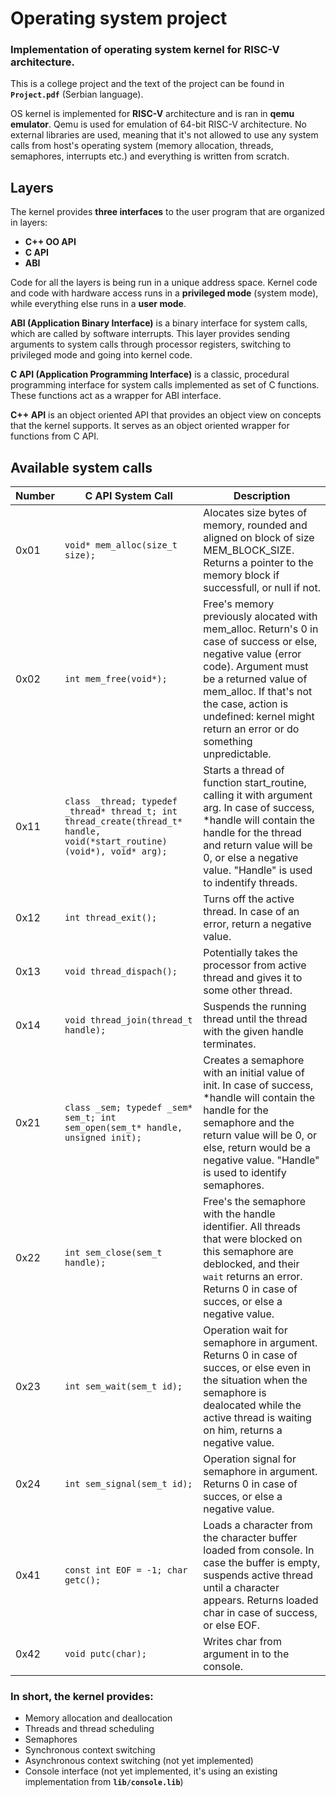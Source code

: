 # Operating system project

### Implementation of operating system kernel for RISC-V architecture.

This is a college project and the text of the project can be found in **`Project.pdf`** (Serbian language).

OS kernel is implemented for **RISC-V** architecture and is ran in **qemu emulator**. Qemu is used for emulation of 64-bit RISC-V architecture. No external libraries are used, meaning that it's not allowed to use any system calls from host's operating system (memory allocation, threads, semaphores, interrupts etc.) and everything is written from scratch.

## Layers

The kernel provides **three interfaces** to the user program that are organized in layers:
- **C++ OO API**
- **C API**
- **ABI**

Code for all the layers is being run in a unique address space. Kernel code and code with hardware access runs in a **privileged mode** (system mode), while everything else runs in a **user mode**.

**ABI (Application Binary Interface)** is a binary interface for system calls, which are called by software interrupts. This layer provides sending arguments to system calls through processor registers, switching to privileged mode and going into kernel code.

**C API (Application Programming Interface)** is a classic, procedural programming interface for system calls implemented as set of C functions. These functions act as a wrapper for ABI interface.

**C++ API** is an object oriented API that provides an object view on concepts that the kernel supports. It serves as an object oriented wrapper for functions from C API.

## Available system calls

| Number | C API System Call | Description |
| ------ | ------------------------------------------------------------------------------------------------------------------------ | ------------------------------------------------------------------------------------------------------------------------------------------------------------------------------------------------------------------------------------------------------------------------------ |
| 0x01   | `void* mem_alloc(size_t size);`                                                                                          | Alocates size bytes of memory, rounded and aligned on block of size MEM_BLOCK_SIZE. Returns a pointer to the memory block if successfull, or null if not.                                                                                                                      |
| 0x02   | `int mem_free(void*);`                                                                                                   | Free's memory previously alocated with mem_alloc. Return's 0 in case of success or else, negative value (error code). Argument must be a returned value of mem_alloc. If that's not the case, action is undefined: kernel might return an error or do something unpredictable. |
| 0x11   | `class _thread; typedef _thread* thread_t; int thread_create(thread_t* handle, void(*start_routine)(void*), void* arg);` | Starts a thread of function start_routine, calling it with argument arg. In case of success, \*handle will contain the handle for the thread and return value will be 0, or else a negative value. "Handle" is used to indentify threads.                                      |
| 0x12   | `int thread_exit(); `                                                                                                    | Turns off the active thread. In case of an error, return a negative value.                                                                                                                                                                                                     |
| 0x13   | `void thread_dispach();`                                                                                                 | Potentially takes the processor from active thread and gives it to some other thread.                                                                                                                                                                                          |
| 0x14   | `void thread_join(thread_t handle);`                                                                                     | Suspends the running thread until the thread with the given handle terminates.                                                                                                                                                                                                 |
| 0x21   | `class _sem; typedef _sem* sem_t; int sem_open(sem_t* handle, unsigned init);`                                           | Creates a semaphore with an initial value of init. In case of success, \*handle will contain the handle for the semaphore and the return value will be 0, or else, return would be a negative value. "Handle" is used to identify semaphores.                                  |
| 0x22   | `int sem_close(sem_t handle);`                                                                                           | Free's the semaphore with the handle identifier. All threads that were blocked on this semaphore are deblocked, and their `wait` returns an error. Returns 0 in case of succes, or else a negative value.                                                                      |
| 0x23   | `int sem_wait(sem_t id);`                                                                                                | Operation wait for semaphore in argument. Returns 0 in case of succes, or else even in the situation when the semaphore is dealocated while the active thread is waiting on him, returns a negative value.                                                                     |
| 0x24   | `int sem_signal(sem_t id);`                                                                                              | Operation signal for semaphore in argument. Returns 0 in case of succes, or else a negative value.                                                                                                                                                                             |
| 0x41   | `const int EOF = -1; char getc();`                                                                                       | Loads a character from the character buffer loaded from console. In case the buffer is empty, suspends active thread until a character appears. Returns loaded char in case of success, or else EOF.                                                                           |
| 0x42   | `void putc(char);`                                                                                                       | Writes char from argument in to the console.                                                                                                                                                                                                                                   |

### In short, the kernel provides:
- Memory allocation and deallocation
- Threads and thread scheduling
- Semaphores
- Synchronous context switching
- Asynchronous context switching (not yet implemented)
- Console interface (not yet implemented, it's using an existing implementation from **`lib/console.lib`**)
